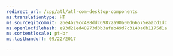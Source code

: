 ```yaml
---
redirect_url: /cpp/atl/atl-com-desktop-components
ms.translationtype: HT
ms.sourcegitcommit: 26e4b29cc488ddc69872a90a00d66575eaacd1dc
ms.openlocfilehash: e93d21ed48973d3b3afab49d7c3140a6b1175d1a
ms.contentlocale: pt-br
ms.lasthandoff: 09/22/2017

---
```


